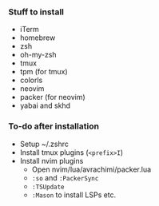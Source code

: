 ### Stuff to install
- iTerm
- homebrew
- zsh
- oh-my-zsh
- tmux
- tpm (for tmux)
- colorls
- neovim
- packer (for neovim)
- yabai and skhd

### To-do after installation
- Setup ~/.zshrc
- Install tmux plugins (```<prefix>I```)
- Install nvim plugins
    - Open nvim/lua/avrachimi/packer.lua
    - ```:so``` and ```:PackerSync```
    - ```:TSUpdate```
    - ```:Mason``` to install LSPs etc.
